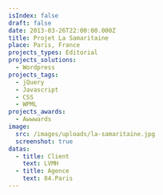 ```yaml
---
isIndex: false
draft: false
date: 2013-03-26T22:00:00.000Z
title: Projet La Samaritaine
place: Paris, France
projects_types: Editorial
projects_solutions:
  - Wordpress
projects_tags:
  - jQuery
  - Javascript
  - CSS
  - WPML
projects_awards:
  - Awwwards
image:
  src: /images/uploads/la-samaritaine.jpg
  screenshot: true
datas:
  - title: Client
    text: LVMH
  - title: Agence
    text: 84.Paris
---
```

